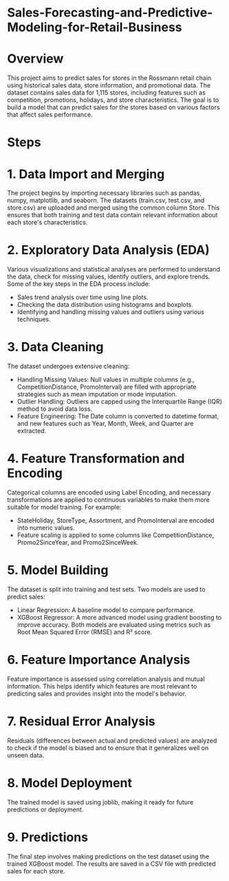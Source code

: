 # Sales-Forecasting-and-Predictive-Modeling-for-Retail-Business
# Overview
This project aims to predict sales for stores in the Rossmann retail chain using historical sales data, store information, and promotional data. The dataset contains sales data for 1,115 stores, including features such as competition, promotions, holidays, and store characteristics. The goal is to build a model that can predict sales for the stores based on various factors that affect sales performance.
# Steps
# 1. Data Import and Merging
The project begins by importing necessary libraries such as pandas, numpy, matplotlib, and seaborn. The datasets (train.csv, test.csv, and store.csv) are uploaded and merged using the common column Store. This ensures that both training and test data contain relevant information about each store's characteristics.
# 2. Exploratory Data Analysis (EDA)
Various visualizations and statistical analyses are performed to understand the data, check for missing values, identify outliers, and explore trends. Some of the key steps in the EDA process include:
   * Sales trend analysis over time using line plots.
   * Checking the data distribution using histograms and boxplots.
   * Identifying and handling missing values and outliers using various techniques.
# 3. Data Cleaning
The dataset undergoes extensive cleaning:
   * Handling Missing Values: Null values in multiple columns (e.g., CompetitionDistance, PromoInterval) are filled with appropriate strategies such as mean imputation or mode imputation.
   * Outlier Handling: Outliers are capped using the Interquartile Range (IQR) method to avoid data loss.
   * Feature Engineering: The Date column is converted to datetime format, and new features such as Year, Month, Week, and Quarter are extracted.
# 4. Feature Transformation and Encoding
Categorical columns are encoded using Label Encoding, and necessary transformations are applied to continuous variables to make them more suitable for model training. For example:
   * StateHoliday, StoreType, Assortment, and PromoInterval are encoded into numeric values.
   * Feature scaling is applied to some columns like CompetitionDistance, Promo2SinceYear, and Promo2SinceWeek.
# 5. Model Building
The dataset is split into training and test sets. Two models are used to predict sales:
  * Linear Regression: A baseline model to compare performance.
  * XGBoost Regressor: A more advanced model using gradient boosting to improve accuracy.
Both models are evaluated using metrics such as Root Mean Squared Error (RMSE) and R² score.
# 6. Feature Importance Analysis
Feature importance is assessed using correlation analysis and mutual information. This helps identify which features are most relevant to predicting sales and provides insight into the model's behavior.
# 7. Residual Error Analysis
Residuals (differences between actual and predicted values) are analyzed to check if the model is biased and to ensure that it generalizes well on unseen data.
# 8. Model Deployment
The trained model is saved using joblib, making it ready for future predictions or deployment.
# 9. Predictions
The final step involves making predictions on the test dataset using the trained XGBoost model. The results are saved in a CSV file with predicted sales for each store.


